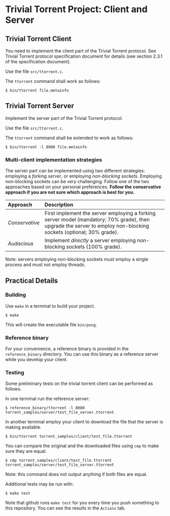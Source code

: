 # Trivial Torrent Project: Client and Server

## Trivial Torrent Client

You need to implement the client part of the Trivial Torrent protocol. See Trivial Torrent protocol specification document for details (see section 2.3.1 of the specification document).

Use the file `src/ttorrent.c`.

The `ttorrent` command shall work as follows:

~~~{.diff}
$ bin/ttorrent file.metainfo
~~~

## Trivial Torrent Server

Implement the server part of the Trivial Torrent protocol.

Use the file `src/ttorrent.c`.

The `ttorrent` command shall be extended to work as follows:

~~~{.diff}
$ bin/ttorrent -l 8080 file.metainfo
~~~

### Multi-client implementation strategies

The server part can be implemented using two different strategies: employing a *forking server*, or employing *non-blocking sockets*.
Employing non-blocking sockets can be *very* challenging. Follow one of the two approaches based on your personal preferences.
**Follow the conservative approach if you are not sure which approach is best for you.**

| Approach       | Description                                                                      |
| :-             | :------------                                                                    |
| *Conservative* | First implement the server employing a forking server model (mandatory; 70% grade), then upgrade the server to employ non-blocking sockets (optional; 30% grade). |
| *Audacious*    | Implement *directly* a server employing non-blocking sockets (100% grade).       |

Note: servers employing non-blocking sockets must employ a single process and must not employ threads.

## Practical Details

### Building

Use `make` in a terminal to build your project.

~~~{.bash}
$ make
~~~

This will create the executable file `bin/pong`.

### Reference binary

For your convenience, a reference binary is provided in the `reference_binary` directory. You can use this binary as a reference server while you develop your client.

### Testing

Some preliminary tests on the trivial torrent client can be performed as follows.

In one terminal run the reference server:

~~~{.bash}
$ reference_binary/ttorrent -l 8080 torrent_samples/server/test_file_server.ttorrent
~~~

In another terminal employ your client to download the file that the server is making available.

~~~{.bash}
$ bin/ttorrent torrent_samples/client/test_file.ttorrent
~~~

You can compare the original and the downloaded files using `cmp` to make sure they are equal.

~~~{.bash}
$ cmp torrent_samples/client/test_file.ttorrent torrent_samples/server/test_file_server.ttorrent
~~~

Note: this command does not output anything if both files are equal.

Additional tests may be run with:

~~~{.bash}
$ make test
~~~

Note that github runs `make test` for you every time you push something to this repository. You can see the results in the `Actions` tab.



